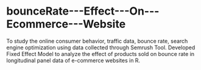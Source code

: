 # bounceRate---Effect---On---Ecommerce---Website
To study the online consumer behavior, traffic data, bounce rate, search engine optimization using data collected through Semrush Tool. Developed Fixed Effect Model to analyze the effect of products sold on bounce rate in longitudinal panel data of e-commerce websites in R.
